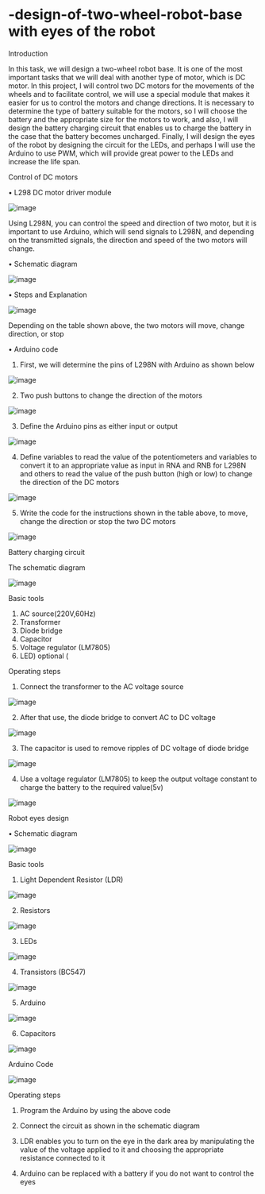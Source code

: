 # -design-of-two-wheel-robot-base with eyes of the robot 


Introduction

In this task, we will design a two-wheel robot base. It is one of the most important tasks that we will deal with another type of motor, which is DC motor. In this project, I will control two DC motors for the movements of the wheels and to facilitate control, we will use a special module that makes it easier for us to control the motors and change directions. It is necessary to determine the type of battery suitable for the motors, so I will choose the battery and the appropriate size for the motors to work, and also, I will design the battery charging circuit that enables us to charge the battery in the case that the battery becomes uncharged. Finally, I will design the eyes of the robot by designing the circuit for the LEDs, and perhaps I will use the Arduino to use PWM, which will provide great power to the LEDs and increase the life span.


Control of DC motors 

•	L298 DC motor driver module 


![image](https://user-images.githubusercontent.com/85449693/124281709-a95a4a00-db52-11eb-8403-dc18a209ecdb.png)


Using L298N, you can control the speed and direction of two motor, but it is important to use Arduino, which will send signals to L298N, and depending on the transmitted signals, the direction and speed of the two motors will change. 

•	Schematic diagram 

![image](https://user-images.githubusercontent.com/85449693/124281889-dc9cd900-db52-11eb-9ab5-93e5be9450c7.png)


•	Steps and Explanation


![image](https://user-images.githubusercontent.com/85449693/124282107-1ff74780-db53-11eb-849b-182533c34457.png)



Depending on the table shown above, the two motors will move, change direction, or stop

•	Arduino code

1.	First, we will determine the pins of L298N with Arduino as shown below


![image](https://user-images.githubusercontent.com/85449693/124377150-23a1e000-dcb3-11eb-8181-3472183c4ede.png)

2.	Two push buttons to change the direction of the motors 

![image](https://user-images.githubusercontent.com/85449693/124377161-39afa080-dcb3-11eb-98dc-39b5d7d42eca.png)


3.	Define the Arduino pins as either input or output

![image](https://user-images.githubusercontent.com/85449693/124377183-4fbd6100-dcb3-11eb-809b-eed2b2ad450e.png)

4.	Define variables to read the value of the potentiometers and variables to convert it to an appropriate value as input in RNA and RNB for L298N and others to read the value of the push button (high or low) to change the direction of the DC motors

![image](https://user-images.githubusercontent.com/85449693/124377193-62379a80-dcb3-11eb-9549-e23b53a9167d.png)


5.	Write the code for the instructions shown in the table above, to move, change the direction or stop the two DC motors


![image](https://user-images.githubusercontent.com/85449693/124377212-885d3a80-dcb3-11eb-9958-dba331bc0f5b.png)







Battery charging circuit

The schematic diagram 


![image](https://user-images.githubusercontent.com/85449693/124377219-9743ed00-dcb3-11eb-8341-09968c4ba4ea.png)


Basic tools

1.	AC source(220V,60Hz)
2.	Transformer 
3.	Diode bridge 
4.	Capacitor 
5.	Voltage regulator (LM7805)
6.	LED) optional (



Operating steps
1.	Connect the transformer to the AC voltage source


![image](https://user-images.githubusercontent.com/85449693/124377238-b0e53480-dcb3-11eb-9a60-d7295e7c0e93.png)



2.	After that use, the diode bridge to convert AC to DC voltage 

![image](https://user-images.githubusercontent.com/85449693/124377260-ce1a0300-dcb3-11eb-91fb-64a44ef5bc5e.png)


3.	The capacitor is used to remove ripples of DC voltage of diode bridge 

![image](https://user-images.githubusercontent.com/85449693/124377276-dd00b580-dcb3-11eb-9b39-2d3f723c3ac0.png)

4.	Use a voltage regulator (LM7805) to keep the output voltage constant to charge the battery to the required value(5v)

![image](https://user-images.githubusercontent.com/85449693/124377289-eb4ed180-dcb3-11eb-9768-30f5f53ca118.png)




Robot eyes design


•	Schematic diagram 

![image](https://user-images.githubusercontent.com/85449693/124377337-2224e780-dcb4-11eb-945a-1d7d075aed65.png)



Basic tools

1.	Light Dependent Resistor (LDR)

![image](https://user-images.githubusercontent.com/85449693/124378967-12f66780-dcbd-11eb-8daa-0c2a2551f6fe.png)


2.	Resistors 

![image](https://user-images.githubusercontent.com/85449693/124378983-273a6480-dcbd-11eb-8071-b9fc51d3b04a.png)

3.	LEDs

![image](https://user-images.githubusercontent.com/85449693/124378990-34575380-dcbd-11eb-98d7-7ce899e98da7.png)

4.	Transistors (BC547)

![image](https://user-images.githubusercontent.com/85449693/124379012-446f3300-dcbd-11eb-979a-fd619092fb2a.png)


5.	Arduino 

![image](https://user-images.githubusercontent.com/85449693/124379022-518c2200-dcbd-11eb-8e4f-52027bbd6958.png)


6.	Capacitors 

![image](https://user-images.githubusercontent.com/85449693/124379042-68cb0f80-dcbd-11eb-9baa-944b3080d418.png)



Arduino Code 


![image](https://user-images.githubusercontent.com/85449693/124379115-be9fb780-dcbd-11eb-8032-ac59df5a7604.png)


Operating steps

1.	Program the Arduino by using the above code

2.	Connect the circuit as shown in the schematic diagram 


3.	LDR enables you to turn on the eye in the dark area by manipulating the value of the voltage applied to it and choosing the appropriate resistance connected to it

4.	Arduino can be replaced with a battery if you do not want to control the eyes






